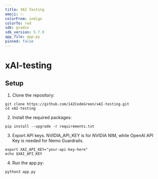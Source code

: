 ```yaml
---
title: XAI Testing
emoji: 📉
colorFrom: indigo
colorTo: red
sdk: gradio
sdk_version: 5.7.0
app_file: app.py
pinned: false
---
```


# xAI-testing

## Setup

1. Clone the repository:
```
git clone https://github.com/142CodeGreen/xAI-testing.git
cd xAI-testing
```

2. Install the required packages:
```
pip install --upgrade -r requirements.txt
```

3. Export API keys. NVIDIA_API_KEY is for NVIDIA NIM, while OpenAI API Key is needed for Nemo Guardrails. 
```
export XAI_API_KEY="your-api-key-here"
echo $XAI_API_KEY
```

4. Run the app.py:
```
python3 app.py
```
